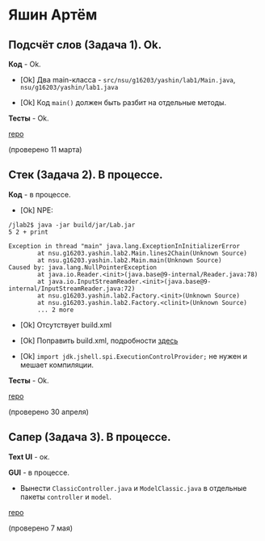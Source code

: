 # Яшин Артём

## Подсчёт слов (Задача 1). Ok.

**Код** - Ok.

- [Ok] Два main-класса - `src/nsu/g16203/yashin/lab1/Main.java`, `nsu/g16203/yashin/lab1.java`

- [Ok] Код `main()` должен быть разбит на отдельные методы.

**Тесты** - Ok.

[repo](https://bitbucket.org/yashin_oop/jlab1)

(проверено 11 марта)


## Стек (Задача 2). В процессе.

**Код** - в процессе.

- [Ok] NPE:
```
/jlab2$ java -jar build/jar/Lab.jar
5 2 + print

Exception in thread "main" java.lang.ExceptionInInitializerError
        at nsu.g16203.yashin.lab2.Main.lines2Chain(Unknown Source)
        at nsu.g16203.yashin.lab2.Main.main(Unknown Source)
Caused by: java.lang.NullPointerException
        at java.io.Reader.<init>(java.base@9-internal/Reader.java:78)
        at java.io.InputStreamReader.<init>(java.base@9-internal/InputStreamReader.java:72)
        at nsu.g16203.yashin.lab2.Factory.<init>(Unknown Source)
        at nsu.g16203.yashin.lab2.Factory.<clinit>(Unknown Source)
        ... 2 more
```

- [Ok] Отсутствует build.xml

- [Ok] Поправить build.xml, подробности [здесь](/2018.java/task2/#ant-buildxml)

- [Ok] `import jdk.jshell.spi.ExecutionControlProvider;` не нужен и мешает компиляции.

**Тесты** - Ok.

[repo](https://bitbucket.org/yashin_oop/jlab2)

(проверено 30 апреля)

## Сапер (Задача 3). В процессе.

**Text UI** - ок.

**GUI** - в процессе.

- Вынести `ClassicController.java` и `ModelClassic.java` в отдельные пакеты `controller` и `model`.

[repo](https://bitbucket.org/yashin_oop/jlab3)

(проверено 7 мая)
